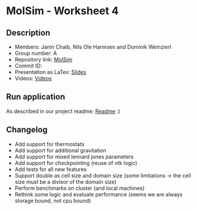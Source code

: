 # MolSim - Worksheet 4

## Description

- Members: Janin Chaib, Nils Ole Harmsen and Dominik Weinzierl
- Group number: A
- Repository link: [MolSim](https://github.com/Dominik-Weinzierl/MolSim)
- Commit ID:
- Presentation as LaTex: [Slides]()
- Videos: [Videos](http://home.in.tum.de/~harmsen/mdpraktikum/sheet4/)

## Run application

As described in our project readme: [Readme](https://github.com/Dominik-Weinzierl/MolSim/blob/main/README.md) :)

## Changelog
- Add support for thermostats
- Add support for additional gravitation
- Add support for mixed lennard jones parameters 
- Add support for checkpointing (reuse of vtk logic)
- Add tests for all new features
- Support double as cell size and domain size (some limitations ->  the cell size must be a divisor of the domain size)
- Perform benchmarks on cluster (and local machines)
- Rethink some logic and evaluate performance (seems we are always storage bound, not cpu bound)